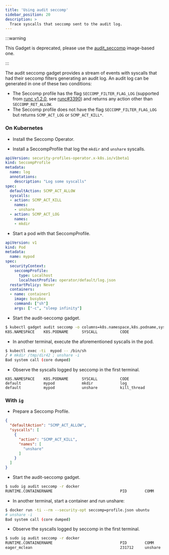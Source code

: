 ```yaml
---
title: 'Using audit seccomp'
sidebar_position: 20
description: >
  Trace syscalls that seccomp sent to the audit log.
---
```


:::warning

This Gadget is deprecated, please use the [audit_seccomp](../../audit_seccomp.mdx)
image-based one.

:::

The audit seccomp gadget provides a stream of events with syscalls that had
their seccomp filters generating an audit log. An audit log can be generated in
one of these two conditions:

* The Seccomp profile has the flag `SECCOMP_FILTER_FLAG_LOG` (supported from
  [runc v1.2.0](https://github.com/opencontainers/runc/releases/tag/v1.2.0),
  see [runc#3390](https://github.com/opencontainers/runc/pull/3390)) and returns
  any action other than `SECCOMP_RET_ALLOW`.
* The Seccomp profile does not have the flag `SECCOMP_FILTER_FLAG_LOG` but
  returns `SCMP_ACT_LOG` or `SCMP_ACT_KILL*`.

### On Kubernetes

* Install the Seccomp Operator.

* Install a SeccompProfile that log the `mkdir` and `unshare` syscalls.

```yaml
apiVersion: security-profiles-operator.x-k8s.io/v1beta1
kind: SeccompProfile
metadata:
  name: log
  annotations:
    description: "Log some syscalls"
spec:
  defaultAction: SCMP_ACT_ALLOW
  syscalls:
  - action: SCMP_ACT_KILL
    names:
    - unshare
  - action: SCMP_ACT_LOG
    names:
    - mkdir
```

* Start a pod with that SeccompProfile.

```yaml
apiVersion: v1
kind: Pod
metadata:
  name: mypod
spec:
  securityContext:
    seccompProfile:
      type: Localhost
      localhostProfile: operator/default/log.json
  restartPolicy: Never
  containers:
  - name: container1
    image: busybox
    command: ["sh"]
    args: ["-c", "sleep infinity"]
```

* Start the audit-seccomp gadget.

```bash
$ kubectl gadget audit seccomp -o columns=k8s.namespace,k8s.podname,syscall,code
K8S.NAMESPACE    K8S.PODNAME      SYSCALL          CODE
```

* In another terminal, execute the aforementioned syscalls in the pod.

```bash
$ kubectl exec -ti  mypod -- /bin/sh
/ # mkdir /tmp/dir42 ; unshare -i
Bad system call (core dumped)
```

* Observe the syscalls logged by seccomp in the first terminal.

```
K8S.NAMESPACE    K8S.PODNAME      SYSCALL          CODE
default          mypod            mkdir            log
default          mypod            unshare          kill_thread
```

### With `ig`

* Prepare a Seccomp Profile.

```json
{
  "defaultAction": "SCMP_ACT_ALLOW",
  "syscalls": [
    {
      "action": "SCMP_ACT_KILL",
      "names": [
        "unshare"
      ]
    }
  ]
}
```

* Start the audit-seccomp gadget.

```bash
$ sudo ig audit seccomp -r docker
RUNTIME.CONTAINERNAME                              PID        COMM             SYSCALL     CODE
```

* In another terminal, start a container and run unshare:

```bash
$ docker run -ti --rm --security-opt seccomp=profile.json ubuntu
# unshare -i
Bad system call (core dumped)
```

* Observe the syscalls logged by seccomp in the first terminal.

```bash
$ sudo ig audit seccomp -r docker
RUNTIME.CONTAINERNAME                              PID        COMM             SYSCALL     CODE
eager_mclean                                       231712     unshare          unshare     kill_thread
```
